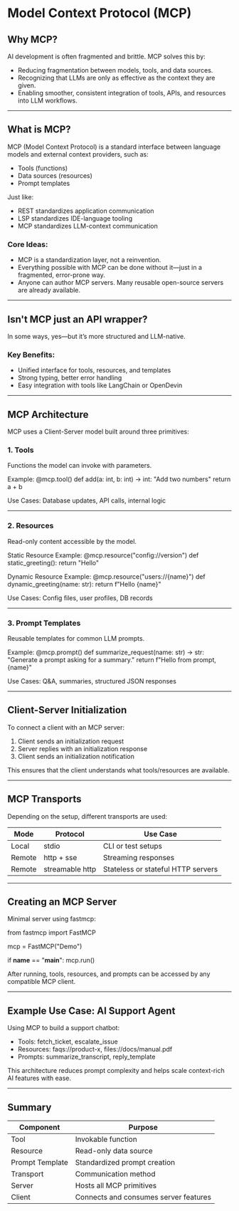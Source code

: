 
# Model Context Protocol (MCP)

## Why MCP?

AI development is often fragmented and brittle. MCP solves this by:

- Reducing fragmentation between models, tools, and data sources.
- Recognizing that LLMs are only as effective as the context they are given.
- Enabling smoother, consistent integration of tools, APIs, and resources into LLM workflows.

---

## What is MCP?

MCP (Model Context Protocol) is a standard interface between language models and external context providers, such as:

- Tools (functions)
- Data sources (resources)
- Prompt templates

Just like:
- REST standardizes application communication
- LSP standardizes IDE-language tooling
- MCP standardizes LLM-context communication

### Core Ideas:
- MCP is a standardization layer, not a reinvention.
- Everything possible with MCP can be done without it—just in a fragmented, error-prone way.
- Anyone can author MCP servers. Many reusable open-source servers are already available.

---

## Isn't MCP just an API wrapper?

In some ways, yes—but it’s more structured and LLM-native.

### Key Benefits:
- Unified interface for tools, resources, and templates
- Strong typing, better error handling
- Easy integration with tools like LangChain or OpenDevin

---

## MCP Architecture

MCP uses a Client-Server model built around three primitives:

### 1. Tools

Functions the model can invoke with parameters.

Example:
@mcp.tool()
def add(a: int, b: int) -> int:
    "Add two numbers"
    return a + b

Use Cases: Database updates, API calls, internal logic

---

### 2. Resources

Read-only content accessible by the model.

Static Resource Example:
@mcp.resource("config://version")
def static_greeting():
    return "Hello"

Dynamic Resource Example:
@mcp.resource("users://{name}")
def dynamic_greeting(name: str):
    return f"Hello {name}"

Use Cases: Config files, user profiles, DB records

---

### 3. Prompt Templates

Reusable templates for common LLM prompts.

Example:
@mcp.prompt()
def summarize_request(name: str) -> str:
    "Generate a prompt asking for a summary."
    return f"Hello from prompt, {name}"

Use Cases: Q&A, summaries, structured JSON responses

---

## Client-Server Initialization

To connect a client with an MCP server:

1. Client sends an initialization request
2. Server replies with an initialization response
3. Client sends an initialization notification

This ensures that the client understands what tools/resources are available.

---

## MCP Transports

Depending on the setup, different transports are used:

| Mode   | Protocol          | Use Case               |
|--------|-------------------|------------------------|
| Local  | stdio             | CLI or test setups     |
| Remote | http + sse        | Streaming responses    |
| Remote | streamable http   | Stateless or stateful HTTP servers |

---

## Creating an MCP Server

Minimal server using fastmcp:

from fastmcp import FastMCP

mcp = FastMCP("Demo")

if __name__ == "__main__":
    mcp.run()

After running, tools, resources, and prompts can be accessed by any compatible MCP client.

---

## Example Use Case: AI Support Agent

Using MCP to build a support chatbot:

- Tools: fetch_ticket, escalate_issue
- Resources: faqs://product-x, files://docs/manual.pdf
- Prompts: summarize_transcript, reply_template

This architecture reduces prompt complexity and helps scale context-rich AI features with ease.

---

## Summary

| Component       | Purpose                              |
|------------------|--------------------------------------|
| Tool             | Invokable function                   |
| Resource         | Read-only data source                |
| Prompt Template  | Standardized prompt creation         |
| Transport        | Communication method                 |
| Server           | Hosts all MCP primitives             |
| Client           | Connects and consumes server features |
